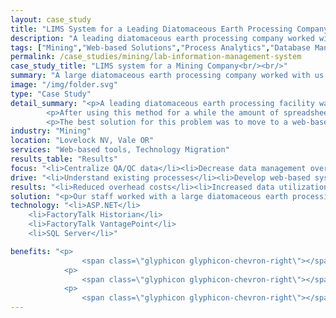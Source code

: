 ```yaml
---
layout: case_study
title: "LIMS System for a Leading Diatomaceous Earth Processing Company"
description: "A leading diatomaceous earth processing company worked with us to design and implement a LIMS system to centralize access to its QA/QC data."
tags: ["Mining","Web-based Solutions","Process Analytics","Database Management", "Standardization"]
permalink: /case_studies/mining/lab-information-management-system
case_study_title: "LIMS system for a Mining Company<br/><br/>"
summary: "A large diatomaceous earth processing company worked with us to develop and implement a web-based lab information management system to track quality control tests and trend the data alongside historical process information."
image: "/img/folder.svg"
type: "Case Study"
detail_summary: "<p>A leading diatomaceous earth processing facility was storing its QA/QC data in Excel spreadsheets.</p>
		<p>After using this method for a while the amount of spreadsheets on their server made it difficult to find specific information in a timely manner.</p>
		<p>The best solution for this problem was to move to a web-based solution. This provides a central database to store the data and an interface for authorized users to enter, edit, and view the data.</p>"
industry: "Mining"
location: "Lovelock NV, Vale OR"
services: "Web-based tools, Technology Migration"
results_table: "Results"
focus: "<li>Centralize QA/QC data</li><li>Decrease data management overhead</li><li>Optimize business processes</li>"
drive: "<li>Understand existing processes</li><li>Develop web-based system</li><li>Implement system and train personnel on its operation</li><li>Increase value of data by integrating with process data</li>"
results: "<li>Reduced overhead costs</li><li>Increased data utilization</li><li>Increased productivity</li>"
solution: "<p>Our staff worked with a large diatomaceous earth processing facility to implement a lab information management system to track quality control test data.</p><p>We used the client's existing paper and Excel based tools to develop a database schema for the data including lot numbers, product codes and sample locations in the process. </p><p>With the database in place we developed the web-based front end to enter new data and access existing records. In addition to data entry forms the interface included automated reporting functionality allowing users to select a date-range and/or specific process areas to view quality data. When viewing data the entries are compared to product specification data for each product type and flagged as yellow if it is outside of ideal limits yet still acceptable and red if the data is out of specification.</p><p>This system was such a success at the first facility that it was subsequently rolled out the client's other facilities.</p>"
technology: "<li>ASP.NET</li>
	<li>FactoryTalk Historian</li>
	<li>FactoryTalk VantagePoint</li>
	<li>SQL Server</li>"

benefits: "<p>
		        <span class=\"glyphicon glyphicon-chevron-right\"></span> Centralized database of quality control data</p>
		    <p>
		     	<span class=\"glyphicon glyphicon-chevron-right\"></span> The ability to view quality control data alongside process data in FactoryTalk VantagePoint</p>
		    <p>
		        <span class=\"glyphicon glyphicon-chevron-right\"></span> Automated reporting of quality control data including highlighting out-of-specification values for easy data analysis</p>"
---
```


